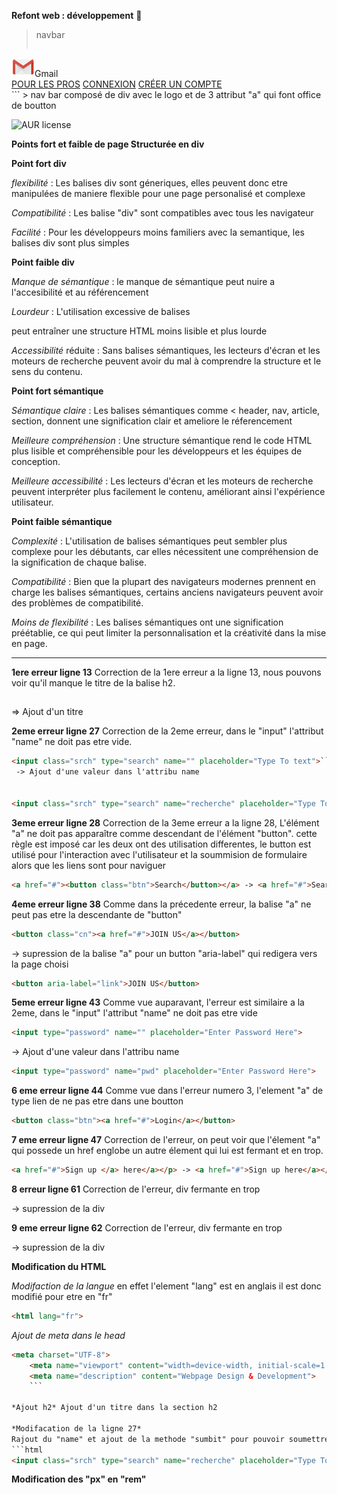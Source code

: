 **Refont web : développement** 🚀 
> navbar
> ```html
<nav class="navbar">
        <div class="navbar-logo"><img src="asset/mail.png" alt="logo">Gmail</div>
        <div class="navbar-links">
            <a href="#" class="navbar-link">POUR LES PROS</a>
            <a href="#" class="navbar-link">CONNEXION</a>
            <a href="#" class="navbar-link navbar-link-important">CRÉER UN COMPTE</a>
        </div>
    </nav>```
> nav bar composé de div avec le logo et de 3 attribut "a" qui font office de boutton

![AUR license](https://img.shields.io/aur/license/c)


**Points fort et faible de page Structurée en div**

**Point fort div**

*flexibilité* : Les balises div sont géneriques, elles peuvent donc etre manipulées de maniere flexible pour une page personalisé et complexe

*Compatibilité* : Les balise "div" sont compatibles avec tous les navigateur

*Facilité* : Pour les développeurs moins familiers avec la semantique, les balises div sont plus simples

**Point faible div**

*Manque de sémantique* : le manque de sémantique peut nuire a l'accesibilité et au référencement

*Lourdeur* : L'utilisation excessive de balises <div> peut entraîner une structure HTML moins lisible et plus lourde

*Accessibilité* réduite : Sans balises sémantiques, les lecteurs d'écran et les moteurs de recherche peuvent avoir du mal à comprendre la structure et le sens du contenu.
 
**Point fort sémantique**

*Sémantique claire* : Les balises sémantiques comme <
header, nav, article, section, donnent une signification clair et ameliore le réferencement

*Meilleure compréhension* : Une structure sémantique rend le code HTML plus lisible et compréhensible pour les développeurs et les équipes de conception.

*Meilleure accessibilité* : Les lecteurs d'écran et les moteurs de recherche peuvent interpréter plus facilement le contenu, améliorant ainsi l'expérience utilisateur.

**Point faible sémantique**

*Complexité* : L'utilisation de balises sémantiques peut sembler plus complexe pour les débutants, car elles nécessitent une compréhension de la signification de chaque balise.

*Compatibilité* : Bien que la plupart des navigateurs modernes prennent en charge les balises sémantiques, certains anciens navigateurs peuvent avoir des problèmes de compatibilité.

*Moins de flexibilité* : Les balises sémantiques ont une signification préétablie, ce qui peut limiter la personnalisation et la créativité dans la mise en page.



****
**1ere erreur ligne 13**
Correction de la 1ere erreur a la ligne 13, nous pouvons voir qu'il manque le titre de la balise h2.
<h2 class="logo"></h2> => Ajout d'un titre

**2eme erreur ligne 27**
Correction de la 2eme erreur, dans le "input" l'attribut "name" ne doit pas etre vide.

```html
<input class="srch" type="search" name="" placeholder="Type To text">```
 -> Ajout d'une valeur dans l'attribu name


<input class="srch" type="search" name="recherche" placeholder="Type To text">
```

**3eme erreur ligne 28**
Correction de la 3eme erreur a la ligne 28, L'élément "a" ne doit pas apparaître comme descendant de l'élément "button". cette règle est imposé car les deux ont des utilisation differentes, le button est utilisé pour l'interaction avec l'utilisateur et la soummision de formulaire alors que les liens sont pour naviguer

```html
<a href="#"><button class="btn">Search</button></a> -> <a href="#">Search</a>
```

**4eme erreur ligne 38**
Comme dans la précedente erreur, la balise "a" ne peut pas etre la descendante de "button"
```html
<button class="cn"><a href="#">JOIN US</a></button>
``` 
-> supression de la balise "a" pour un button "aria-label" qui redigera vers la page choisi
```html
<button aria-label="link">JOIN US</button>
```

**5eme erreur ligne 43**
Comme vue auparavant, l'erreur est similaire a la 2eme, dans le "input" l'attribut "name" ne doit pas etre vide
```html
<input type="password" name="" placeholder="Enter Password Here"> 
```
-> Ajout d'une valeur dans l'attribu name
```html 
<input type="password" name="pwd" placeholder="Enter Password Here">
```

**6 eme erreur ligne 44**
Comme vue dans l'erreur numero 3, l'element "a" de type lien de ne pas etre dans une boutton
```html
<button class="btn"><a href="#">Login</a></button>
```

**7 eme erreur ligne 47**
Correction de l'erreur, on peut voir que l'élement "a" qui possede un href englobe un autre élement </a> qui lui est fermant et en trop.
```html
<a href="#">Sign up </a> here</a></p> -> <a href="#">Sign up here</a></p>
```

**8 erreur ligne 61**
Correction de l'erreur, div fermante en trop
</div> -> supression de la div

**9 eme erreur ligne 62**
Correction de l'erreur, div fermante en trop
</div> -> supression de la div



**Modification du HTML**

*Modifaction de la langue* en effet l'element "lang" est en anglais il est donc modifié pour etre en "fr"
```html
<html lang="fr">
```

*Ajout de meta dans le head*
```html
<meta charset="UTF-8">
    <meta name="viewport" content="width=device-width, initial-scale=1.0">
    <meta name="description" content="Webpage Design & Development">
    ```

*Ajout h2* Ajout d'un titre dans la section h2

*Modifacation de la ligne 27* 
Rajout du "name" et ajout de la methode "sumbit" pour pouvoir soumettre la recherche
```html
<input class="srch" type="search" name="recherche" placeholder="Type To text">
```


**Modification des "px" en "rem"**
